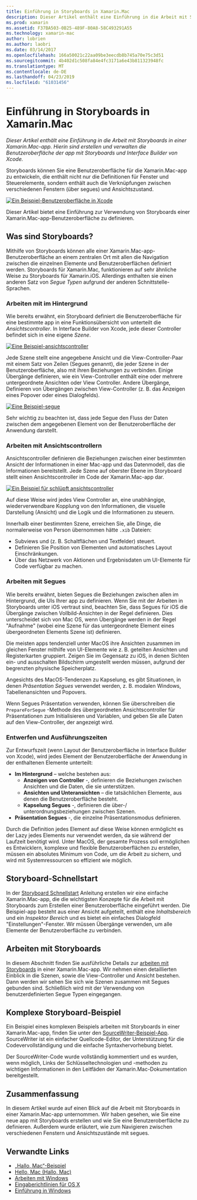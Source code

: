```yaml
---
title: Einführung in Storyboards in Xamarin.Mac
description: Dieser Artikel enthält eine Einführung in die Arbeit mit Storyboards in einer Xamarin.Mac-app. Sie erfahren, wie Sie die UI der App mit Storyboards und Interface Builder von Xcode erstellen und verwalten.
ms.prod: xamarin
ms.assetid: F37BA503-0B25-489F-80A8-58C493291A55
ms.technology: xamarin-mac
author: lobrien
ms.author: laobri
ms.date: 03/14/2017
ms.openlocfilehash: 166a50021c22aa09be3eecdb8b745a70e75c3d51
ms.sourcegitcommit: 4b402d1c508fa84e4fc3171a6e43b811323948fc
ms.translationtype: MT
ms.contentlocale: de-DE
ms.lasthandoff: 04/23/2019
ms.locfileid: "61031456"
---
```

# <a name="introduction-to-storyboards-in-xamarinmac"></a>Einführung in Storyboards in Xamarin.Mac

_Dieser Artikel enthält eine Einführung in die Arbeit mit Storyboards in einer Xamarin.Mac-app. Hierin sind erstellen und verwalten die Benutzeroberfläche der app mit Storyboards und Interface Builder von Xcode._

Storyboards können Sie eine Benutzeroberfläche für die Xamarin.Mac-app zu entwickeln, die enthält nicht nur die Definitionen für Fenster und Steuerelemente, sondern enthält auch die Verknüpfungen zwischen verschiedenen Fenstern (über segues) und Ansichtszustand.

[![](images/intro01.png "Ein Beispiel-Benutzeroberfläche in Xcode")](images/intro01.png#lightbox)

Dieser Artikel bietet eine Einführung zur Verwendung von Storyboards einer Xamarin.Mac-app-Benutzeroberfläche zu definieren.

<a name="What-are-Storyboards" />

## <a name="what-are-storyboards"></a>Was sind Storyboards?

Mithilfe von Storyboards können alle einer Xamarin.Mac-app-Benutzeroberfläche an einem zentralen Ort mit allen die Navigation zwischen die einzelnen Elemente und Benutzeroberflächen definiert werden. Storyboards für Xamarin.Mac, funktionieren auf sehr ähnliche Weise zu Storyboards für Xamarin.iOS. Allerdings enthalten sie einen anderen Satz von _Segue Typen_ aufgrund der anderen Schnittstelle-Sprachen.

<a name="Working-with-Scenes" />

### <a name="working-with-scenes"></a>Arbeiten mit im Hintergrund

Wie bereits erwähnt, ein Storyboard definiert die Benutzeroberfläche für eine bestimmte app in eine Funktionsübersicht von unterteilt die _Ansichtscontroller_. In Interface Builder von Xcode, jede dieser Controller befindet sich in eine eigene _Szene_.

[![](images/intro02.png "Eine Beispiel-ansichtscontroller")](images/intro02.png#lightbox)

Jede Szene stellt eine angegebene Ansicht und die View-Controller-Paar mit einem Satz von Zeilen (Segues genannt), die jeder Szene in der Benutzeroberfläche, also mit ihren Beziehungen zu verbinden. Einige Übergänge definieren, wie ein View-Controller enthält eine oder mehrere untergeordnete Ansichten oder View Controller. Andere Übergänge, Definieren von Übergängen zwischen View-Controller (z. B. das Anzeigen eines Popover oder eines Dialogfelds). 

[![](images/intro03.png "Eine Beispiel-segue")](images/intro03.png#lightbox)

Sehr wichtig zu beachten ist, dass jede Segue den Fluss der Daten zwischen dem angegebenen Element von der Benutzeroberfläche der Anwendung darstellt.

<a name="Working-with-View-Controllers" />

### <a name="working-with-view-controllers"></a>Arbeiten mit Ansichtscontrollern

Ansichtscontroller definieren die Beziehungen zwischen einer bestimmten Ansicht der Informationen in einer Mac-app und das Datenmodell, das die Informationen bereitstellt. Jede Szene auf oberster Ebene im Storyboard stellt einen Ansichtscontroller im Code der Xamarin.Mac-app dar.

[![](images/intro04.png "Ein Beispiel für schlüpft ansichtscontroller")](images/intro04.png#lightbox)

Auf diese Weise wird jedes View Controller an, eine unabhängige, wiederverwendbare Kopplung von den Informationen, die visuelle Darstellung (Ansicht) und die Logik und die Informationen zu steuern.

Innerhalb einer bestimmten Szene, erreichen Sie, alle Dinge, die normalerweise von Person übernommen hätte `.xib` Dateien: 

 - Subviews und (z. B. Schaltflächen und Textfelder) steuert.
 - Definieren Sie Position von Elementen und automatisches Layout Einschränkungen.
 - Über das Netzwerk von Aktionen und Ergebnisdaten um UI-Elemente für Code verfügbar zu machen.

<a name="Working-with-Segues" />

### <a name="working-with-segues"></a>Arbeiten mit Segues

Wie bereits erwähnt, bieten Segues die Beziehungen zwischen allen im Hintergrund, die UIs Ihrer app zu definieren. Wenn Sie mit der Arbeiten in Storyboards unter iOS vertraut sind, beachten Sie, dass Segues für iOS die Übergänge zwischen Vollbild-Ansichten in der Regel definieren. Dies unterscheidet sich von Mac OS, wenn Übergänge werden in der Regel "Aufnahme" (wobei eine Szene für das untergeordnete Element eines übergeordneten Elements Szene ist) definieren.

Die meisten apps tendenziell unter MacOS ihre Ansichten zusammen im gleichen Fenster mithilfe von UI-Elemente wie z. B. geteilten Ansichten und Registerkarten gruppiert. Zeigen Sie im Gegensatz zu iOS, in denen Sichten ein- und ausschalten Bildschirm umgestellt werden müssen, aufgrund der begrenzten physische Speicherplatz.

Angesichts des MacOS-Tendenzen zu Kapselung, es gibt Situationen, in denen _Präsentation Segues_ verwendet werden, z. B. modalen Windows, Tabellenansichten und Popovers.

Wenn Segues Präsentation verwenden, können Sie überschreiben die `PrepareForSegue` -Methode des übergeordneten Ansichtscontroller für Präsentationen zum Initialisieren und Variablen, und geben Sie alle Daten auf den View-Controller, der angezeigt wird.

<a name="Design-and-Run-Times" />

### <a name="design-and-run-times"></a>Entwerfen und Ausführungszeiten

Zur Entwurfszeit (wenn Layout der Benutzeroberfläche in Interface Builder von Xcode), wird jedes Element der Benutzeroberfläche der Anwendung in der enthaltenen Elemente unterteilt:

- **Im Hintergrund** – welche bestehen aus:
    - **Anzeigen von Controller** -, definieren die Beziehungen zwischen Ansichten und die Daten, die sie unterstützen.
    - **Ansichten und Unteransichten** – die tatsächlichen Elemente, aus denen die Benutzeroberfläche besteht.
    - **Kapselung Segues** -, definieren die über-/ unterordnungsbeziehungen zwischen Szenen.
- **Präsentation Segues** -, die einzelne Präsentationsmodus definieren. 

Durch die Definition jedes Element auf diese Weise können ermöglicht es der Lazy jedes Elements nur verwendet werden, da sie während der Laufzeit benötigt wird. Unter MacOS, der gesamte Prozess soll ermöglichen es Entwicklern, komplexe und flexible Benutzeroberflächen zu erstellen, müssen ein absolutes Minimum von Code, um die Arbeit zu sichern, und wird mit Systemressourcen so effizient wie möglich.

<a name="Storyboard-Quick-Start" />

## <a name="storyboard-quick-start"></a>Storyboard-Schnellstart

In der [Storyboard Schnellstart](~/mac/platform/storyboards/quickstart.md) Anleitung erstellen wir eine einfache Xamarin.Mac-app, die die wichtigsten Konzepte für die Arbeit mit Storyboards zum Erstellen einer Benutzeroberfläche eingeführt werden. Die Beispiel-app besteht aus einer Ansicht aufgeteilt, enthält eine _Inhaltsbereich_ und ein _Inspektor Bereich_ und es bietet ein einfaches Dialogfeld "Einstellungen"-Fenster. Wir müssen Übergänge verwenden, um alle Elemente der Benutzeroberfläche zu verbinden.

<a name="Working-with-Storyboards" />

## <a name="working-with-storyboards"></a>Arbeiten mit Storyboards

In diesem Abschnitt finden Sie ausführliche Details zur [arbeiten mit Storyboards](~/mac/platform/storyboards/indepth.md) in einer Xamarin.Mac-app. Wir nehmen einen detaillierten Einblick in die Szenen, sowie die View-Controller und Ansicht bestehen. Dann werden wir sehen Sie sich wie Szenen zusammen mit Segues gebunden sind. Schließlich wird mit der Verwendung von benutzerdefinierten Segue Typen eingegangen. 

<a name="Complex-Storyboard-Example" />

## <a name="complex-storyboard-example"></a>Komplexe Storyboard-Beispiel

Ein Beispiel eines komplexen Beispiels arbeiten mit Storyboards in einer Xamarin.Mac-app, finden Sie unter den [SourceWriter-Beispiel-App](https://developer.xamarin.com/samples/mac/SourceWriter/). SourceWriter ist ein einfacher Quellcode-Editor, der Unterstützung für die Codevervollständigung und die einfache Syntaxhervorhebung bietet.

Der SourceWriter-Code wurde vollständig kommentiert und es wurden, wenn möglich, Links der Schlüsseltechnologien und -methoden zu wichtigen Informationen in den Leitfäden der Xamarin.Mac-Dokumentation bereitgestellt.

<a name="Summary" />

## <a name="summary"></a>Zusammenfassung

In diesem Artikel wurde auf einen Blick auf die Arbeit mit Storyboards in einer Xamarin.Mac-app unternommen. Wir haben gesehen, wie Sie eine neue app mit Storyboards erstellen und wie Sie eine Benutzeroberfläche zu definieren. Außerdem wurde erläutert, wie zum Navigieren zwischen verschiedenen Fenstern und Ansichtszustände mit segues.


## <a name="related-links"></a>Verwandte Links

- [„Hallo, Mac“-Beispiel](https://developer.xamarin.com/samples/mac/Hello_Mac/)
- [Hello, Mac (Hallo, Mac)](~/mac/get-started/hello-mac.md)
- [Arbeiten mit Windows](~/mac/user-interface/window.md)
- [Eingaberichtlinien für OS X](https://developer.apple.com/library/mac/documentation/UserExperience/Conceptual/OSXHIGuidelines/)
- [Einführung in Windows](https://developer.apple.com/library/mac/documentation/Cocoa/Conceptual/WinPanel/Introduction.html#//apple_ref/doc/uid/10000031-SW1)
